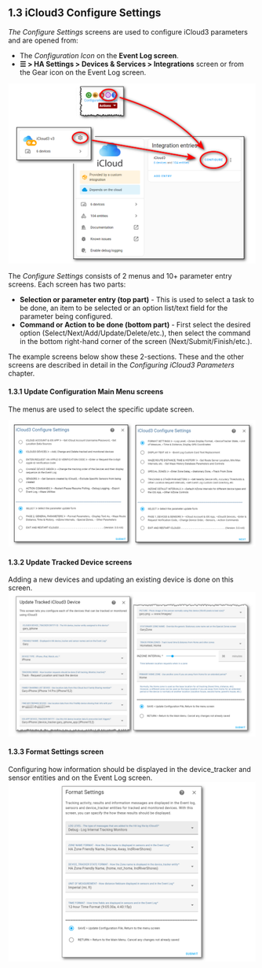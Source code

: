 ## 1.3  iCloud3 Configure Settings

*The Configure Settings* screens are used to configure iCloud3 parameters and are opened from:

- The *Configuration Icon*  on the **Event Log screen**.
- **☰ > HA Settings > Devices & Services > Integrations** screen or from the Gear icon on the Event Log screen. 

![](../images/cf-configure.png)

The *Configure Settings* consists of 2 menus and 10+ parameter entry screens. Each screen has two parts:

- **Selection or parameter entry (top part)** - This is used to select a task to be done, an item to be selected or an option list/text field for the parameter being configured.
- **Command or Action to be done (bottom part)** - First select the desired option (Select/Next/Add/Update/Delete/etc.), then select the command in the bottom right-hand corner of the screen (Next/Submit/Finish/etc.).

The example screens below show these 2-sections. These and the other screens are described in detail in the *Configuring iCloud3 Parameters* chapter.



#### 1.3.1 Update Configuration Main Menu screens

The menus are used to select the specific update screen.

![](../images/cf-menu-1-2-sbs.png)



#### 1.3.2 Update Tracked Device screens

Adding a new devices and updating an existing device is done on this screen.
![](../images/cf-device-update.png)



#### 1.3.3 Format Settings screen

Configuring how information should be displayed in the device_tracker and sensor entities and on the Event Log screen. 
![](../images/cf-format-settings.png)

